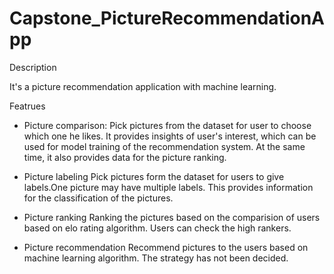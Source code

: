 Capstone_PictureRecommendationApp
===============================
Description

It's a picture recommendation application with machine learning.

Featrues
- Picture comparison:
Pick pictures from the dataset for user to choose which one he likes. It provides insights of user's interest, which can be used for model training of the recommendation system. At the same time, it also provides data for the picture ranking.

- Picture labeling
Pick pictures form the dataset for users to give labels.One picture may have multiple labels. This provides information for the classification of the pictures.

- Picture ranking
Ranking the pictures based on the comparision of users based on elo rating algorithm. Users can check the high rankers.

- Picture recommendation
Recommend pictures to the users based on machine learning algorithm. The strategy has not been decided.
